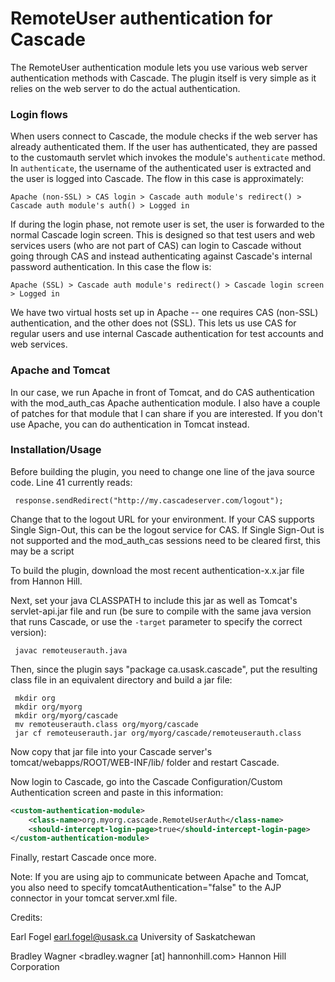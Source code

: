 RemoteUser authentication for Cascade
=====================================

The RemoteUser authentication module lets you use various web server 
authentication methods with Cascade.  The plugin itself is very simple 
as it relies on the web server to do the actual authentication. 

### Login flows

When users connect to Cascade, the module checks if the web server has 
already authenticated them.  If the user has authenticated, they are
passed to the customauth servlet which invokes the module's `authenticate`
method. In `authenticate`, the username of the authenticated user is extracted
and the user is logged into Cascade. The flow in this case is approximately:

    Apache (non-SSL) > CAS login > Cascade auth module's redirect() > Cascade auth module's auth() > Logged in

If during the login phase, not remote user is set, the user is forwarded to
the normal Cascade login screen. This is designed so that test users and web services 
users (who are not part of CAS) can login to Cascade without going through CAS
and instead authenticating against Cascade's internal password authentication.
In this case the flow is:

    Apache (SSL) > Cascade auth module's redirect() > Cascade login screen > Logged in

We have two virtual hosts set up in Apache -- one requires CAS (non-SSL)
authentication, and the other does not (SSL).  This lets us use CAS for regular 
users and use internal Cascade authentication for test accounts and web 
services.

### Apache and Tomcat

In our case, we run Apache in front of Tomcat, and do CAS authentication 
with the mod_auth_cas Apache authentication module.  I also have a 
couple of patches for that module that I can share if you are interested. 
If you don't use Apache, you can do authentication in Tomcat instead. 

### Installation/Usage

Before building the plugin, you need to change one line of the java 
source code. Line 41 currently reads:

     response.sendRedirect("http://my.cascadeserver.com/logout");

Change that to the logout URL for your environment. If your CAS supports Single Sign-Out,
this can be the logout service for CAS. If Single Sign-Out is not supported and the 
mod_auth_cas sessions need to be cleared first, this may be a script

To build the plugin, download the most recent authentication-x.x.jar file from 
Hannon Hill.

Next, set your java CLASSPATH to include this jar as well as Tomcat's 
servlet-api.jar file and run (be sure to compile with the same java version that
runs Cascade, or use the `-target` parameter to specify the correct version):

     javac remoteuserauth.java

Then, since the plugin says "package ca.usask.cascade", put the resulting 
class file in an equivalent directory and build a jar file: 

     mkdir org
     mkdir org/myorg
     mkdir org/myorg/cascade
     mv remoteuserauth.class org/myorg/cascade
     jar cf remoteuserauth.jar org/myorg/cascade/remoteuserauth.class

Now copy that jar file into your Cascade server's 
tomcat/webapps/ROOT/WEB-INF/lib/ folder and restart Cascade.

Now login to Cascade, go into the Cascade Configuration/Custom 
Authentication screen and paste in this information: 

```xml
<custom-authentication-module>
    <class-name>org.myorg.cascade.RemoteUserAuth</class-name>
    <should-intercept-login-page>true</should-intercept-login-page>
</custom-authentication-module>
```

Finally, restart Cascade once more.

Note: If you are using ajp to communicate between Apache and Tomcat, you 
also need to specify tomcatAuthentication="false" to the AJP connector in 
your tomcat server.xml file.

Credits:

Earl Fogel <earl.fogel@usask.ca>
University of Saskatchewan

Bradley Wagner <bradley.wagner [at] hannonhill.com>
Hannon Hill Corporation
